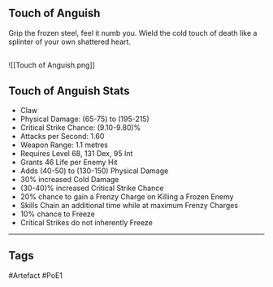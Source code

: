 ## Touch of Anguish
Grip the frozen steel, feel it numb you.
Wield the cold touch of death like
a splinter of your own shattered heart.
##
![[Touch of Anguish.png]]
## Touch of Anguish Stats
- Claw
- Physical Damage: (65-75) to (195-215)
- Critical Strike Chance: (9.10-9.80)%
- Attacks per Second: 1.60
- Weapon Range: 1.1 metres
- Requires Level 68, 131 Dex, 95 Int
- Grants 46 Life per Enemy Hit
- Adds (40-50) to (130-150) Physical Damage
- 30% increased Cold Damage
- (30-40)% increased Critical Strike Chance
- 20% chance to gain a Frenzy Charge on Killing a Frozen Enemy
- Skills Chain an additional time while at maximum Frenzy Charges
- 10% chance to Freeze
- Critical Strikes do not inherently Freeze


---
## Tags
#Artefact
#PoE1